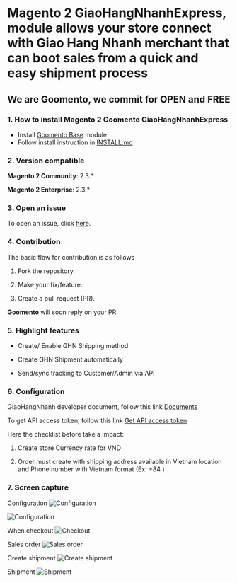 # Magento 2 **GiaoHangNhanhExpress**, module allows your store connect with Giao Hang Nhanh merchant that can boot sales from a quick and easy shipment process 
  
## We are Goomento, we commit for OPEN and FREE 

### 1. How to install Magento 2 Goomento GiaoHangNhanhExpress

- Install [Goomento Base](https://github.com/Goomento/Base) module
- Follow install instruction in [INSTALL.md](https://github.com/Goomento/GiaoHangNhanhExpress/blob/master/INSTALL.md)

### 2. Version compatible

**Magento 2 Community**: 2.3.*

**Magento 2 Enterprise**: 2.3.*

### 3. Open an issue

To open an issue, click [here](https://github.com/Goomento/GiaoHangNhanhExpress/issues).

### 4. Contribution

The basic flow for contribution is as follows

1. Fork the repository.

2. Make your fix/feature.

3. Create a pull request (PR).

**Goomento** will soon reply on your PR.

### 5. Highlight features

- Create/ Enable GHN Shipping method
 
- Create GHN Shipment automatically

- Send/sync tracking to Customer/Admin via API

### 6. Configuration

GiaoHangNhanh developer document, follow this link [Documents](https://api.ghn.vn/home/docs)

To get API access token, follow this link [Get API access token](https://api.ghn.vn/home/docs/detail?id=49)

Here the checklist before take a impact:

1. Create store Currency rate for VND

2. Order must create with shipping address available in Vietnam location and Phone number with Vietnam format (Ex: +84 )

### 7. Screen capture

Configuration
![Configuration](https://i.imgur.com/vDZi4cQ.png)

![Configuration](https://i.imgur.com/cKlHxmJ.png)

When checkout 
![Checkout](https://i.imgur.com/6xOmMQf.png)

Sales order
![Sales order](https://i.imgur.com/xdc2wUi.png)

Create shipment
![Create shipment](https://i.imgur.com/hQajiX7.png)

Shipment
![Shipment](https://i.imgur.com/EpdROg9.png)
